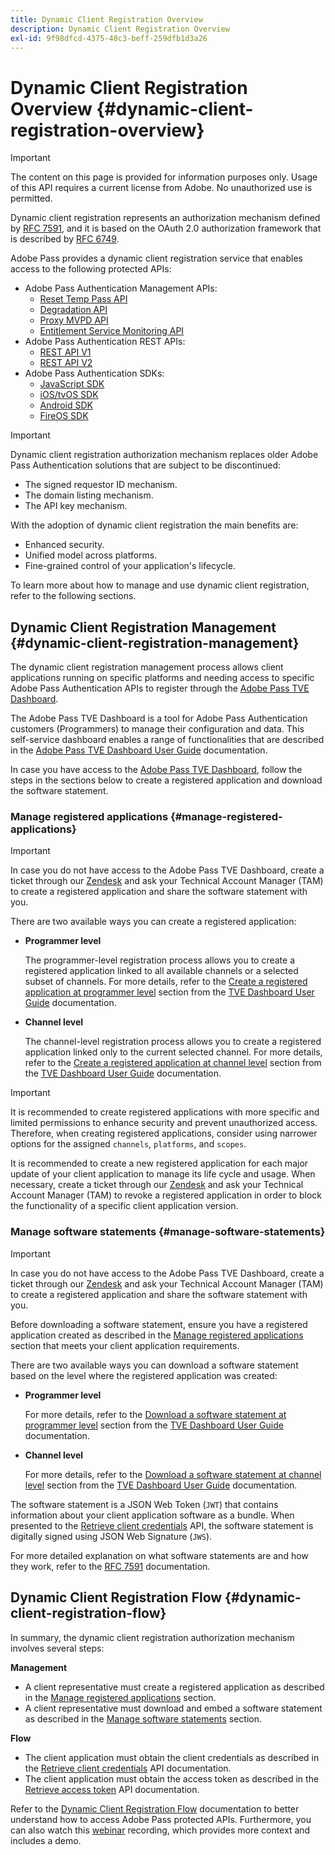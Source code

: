 ```yaml
---
title: Dynamic Client Registration Overview
description: Dynamic Client Registration Overview
exl-id: 9f98dfcd-4375-48c3-beff-259dfb1d3a26
---
```

# Dynamic Client Registration Overview {#dynamic-client-registration-overview}

>[!IMPORTANT]
>
> The content on this page is provided for information purposes only. Usage of this API requires a current license from Adobe. No unauthorized use is permitted.

Dynamic client registration represents an authorization mechanism defined by [RFC 7591](https://datatracker.ietf.org/doc/html/rfc7591), and it is based on the OAuth 2.0 authorization framework that is described by [RFC 6749](https://datatracker.ietf.org/doc/html/rfc6749).

Adobe Pass provides a dynamic client registration service that enables access to the following protected APIs:

* Adobe Pass Authentication Management APIs:
  * [Reset Temp Pass API](../reset-temp-pass.md)
  * [Degradation API](../degradation-api-overview.md)
  * [Proxy MVPD API](../proxy-mvpd-webserv.md)
  * [Entitlement Service Monitoring API](../entitlement-service-monitoring-api.md)
* Adobe Pass Authentication REST APIs:
  * [REST API V1](../rest-api-reference.md)
  * [REST API V2](../rest-api-v2/apis/rest-api-v2-apis-overview.md)
* Adobe Pass Authentication SDKs:
  * [JavaScript SDK](../javascript-sdk-api-reference.md)
  * [iOS/tvOS SDK](../iostvos-sdk-api-reference.md)
  * [Android SDK](../android-sdk-api-reference.md)
  * [FireOS SDK](../amazon-fireos-native-client-api-reference.md)

>[!IMPORTANT]
>
> Dynamic client registration authorization mechanism replaces older Adobe Pass Authentication solutions that are subject to be discontinued:
>
> * The signed requestor ID mechanism.
> * The domain listing mechanism.
> * The API key mechanism.

With the adoption of dynamic client registration the main benefits are:

* Enhanced security.
* Unified model across platforms.
* Fine-grained control of your application's lifecycle.

To learn more about how to manage and use dynamic client registration, refer to the following sections.

## Dynamic Client Registration Management {#dynamic-client-registration-management}

The dynamic client registration management process allows client applications running on specific platforms and needing access to specific Adobe Pass Authentication APIs to register through the [Adobe Pass TVE Dashboard](https://console.auth.adobe.com/).

The Adobe Pass TVE Dashboard is a tool for Adobe Pass Authentication customers (Programmers) to manage their configuration and data. This self-service dashboard enables a range of functionalities that are described in the [Adobe Pass TVE Dashboard User Guide](../tve-dashboard-user-guide.md) documentation.

In case you have access to the [Adobe Pass TVE Dashboard](https://console.auth.adobe.com/), follow the steps in the sections below to create a registered application and download the software statement.

### Manage registered applications {#manage-registered-applications}

>[!IMPORTANT]
>
> In case you do not have access to the Adobe Pass TVE Dashboard, create a ticket through our [Zendesk](https://adobeprimetime.zendesk.com) and ask your Technical Account Manager (TAM) to create a registered application and share the software statement with you.

There are two available ways you can create a registered application:

* **Programmer level**

  The programmer-level registration process allows you to create a registered application linked to all available channels or a selected subset of channels. For more details, refer to the [Create a registered application at programmer level](../tve-dashboard-user-guide.md#create-registered-application-programmer-level) section from the [TVE Dashboard User Guide](../tve-dashboard-user-guide.md) documentation.


* **Channel level**

  The channel-level registration process allows you to create a registered application linked only to the current selected channel. For more details, refer to the [Create a registered application at channel level](../tve-dashboard-user-guide.md#create-registered-application-channel-level) section from the [TVE Dashboard User Guide](../tve-dashboard-user-guide.md) documentation.

>[!IMPORTANT]
>
> It is recommended to create registered applications with more specific and limited permissions to enhance security and prevent unauthorized access. Therefore, when creating registered applications, consider using narrower options for the assigned `channels`, `platforms`, and `scopes`.
>
> It is recommended to create a new registered application for each major update of your client application to manage its life cycle and usage. When necessary, create a ticket through our [Zendesk](https://adobeprimetime.zendesk.com) and ask your Technical Account Manager (TAM) to revoke a registered application in order to block the functionality of a specific client application version.

### Manage software statements {#manage-software-statements}

>[!IMPORTANT]
>
> In case you do not have access to the Adobe Pass TVE Dashboard, create a ticket through our [Zendesk](https://adobeprimetime.zendesk.com) and ask your Technical Account Manager (TAM) to create a registered application and share the software statement with you.

Before downloading a software statement, ensure you have a registered application created as described in the [Manage registered applications](#manage-registered-applications) section that meets your client application requirements.

There are two available ways you can download a software statement based on the level where the registered application was created:

* **Programmer level**

  For more details, refer to the [Download a software statement at programmer level](../tve-dashboard-user-guide.md#download-software-statement-programmer-level) section from the [TVE Dashboard User Guide](../tve-dashboard-user-guide.md) documentation.

* **Channel level**

  For more details, refer to the [Download a software statement at channel level](../tve-dashboard-user-guide.md#download-software-statement-channel-level) section from the [TVE Dashboard User Guide](../tve-dashboard-user-guide.md) documentation.

The software statement is a JSON Web Token (`JWT`) that contains information about your client application software as a bundle. When presented to the [Retrieve client credentials](./apis/dynamic-client-registration-apis-retrieve-client-credentials.md) API, the software statement is digitally signed using JSON Web Signature (`JWS`).

For more detailed explanation on what software statements are and how they work, refer to the [RFC 7591](https://tools.ietf.org/html/rfc7591) documentation.

## Dynamic Client Registration Flow  {#dynamic-client-registration-flow}

In summary, the dynamic client registration authorization mechanism involves several steps:

**Management**

* A client representative must create a registered application as described in the [Manage registered applications](#manage-registered-applications) section.
* A client representative must download and embed a software statement as described in the [Manage software statements](#manage-software-statements) section.

**Flow**

* The client application must obtain the client credentials as described in the [Retrieve client credentials](./apis/dynamic-client-registration-apis-retrieve-client-credentials.md) API documentation.
* The client application must obtain the access token as described in the [Retrieve access token](./apis/dynamic-client-registration-apis-retrieve-access-token.md) API documentation.

Refer to the [Dynamic Client Registration Flow](./flows/dynamic-client-registration-flow.md) documentation to better understand how to access Adobe Pass protected APIs. Furthermore, you can also watch this [webinar](https://my.adobeconnect.com/pzkp8ujrigg1/) recording, which provides more context and includes a demo.
